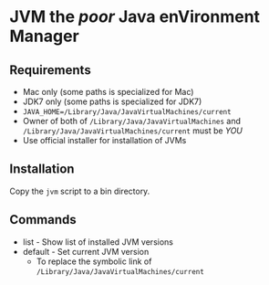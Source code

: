 # JVM the *poor* Java enVironment Manager

## Requirements

* Mac only (some paths is specialized for Mac)
* JDK7 only (some paths is specialized for JDK7)
* `JAVA_HOME=/Library/Java/JavaVirtualMachines/current`
* Owner of both of `/Library/Java/JavaVirtualMachines` and `/Library/Java/JavaVirtualMachines/current` must be *YOU*
* Use official installer for installation of JVMs

## Installation

Copy the `jvm` script to a bin directory.

## Commands

* list - Show list of installed JVM versions
* default - Set current JVM version
    - To replace the symbolic link of `/Library/Java/JavaVirtualMachines/current`
